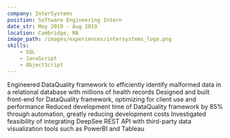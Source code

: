 ```yaml
---
company: InterSystems
position: Software Engineering Intern
date_str: May 2019 - Aug 2019
location: Cambridge, MA
image_path: /images/experiences/intersystems_logo.png
skills: 
    - SQL
    - JavaScript
    - ObjectScript
---
```

Engineered DataQuality framework to efficiently identify malformed data in a relational database with millions of health records
Designed and built front-end for DataQuality framework, optimizing for client use and performance
Reduced development time of DataQuality framework by 85% through automation, greatly reducing development costs
Investigated feasibility of integrating DeepSee REST API with third-party data visualization tools such as PowerBI and Tableau